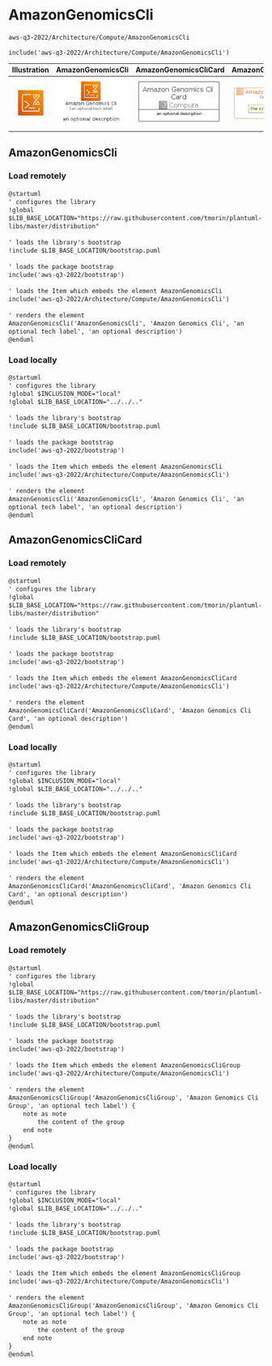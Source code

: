 # AmazonGenomicsCli


```text
aws-q3-2022/Architecture/Compute/AmazonGenomicsCli
```

```text
include('aws-q3-2022/Architecture/Compute/AmazonGenomicsCli')
```



| Illustration | AmazonGenomicsCli | AmazonGenomicsCliCard | AmazonGenomicsCliGroup |
| :---: | :---: | :---: | :---: |
| ![illustration for Illustration](../../../aws-q3-2022/Architecture/Compute/AmazonGenomicsCli.png) | ![illustration for AmazonGenomicsCli](../../../aws-q3-2022/Architecture/Compute/AmazonGenomicsCli.Local.png) | ![illustration for AmazonGenomicsCliCard](../../../aws-q3-2022/Architecture/Compute/AmazonGenomicsCliCard.Local.png) | ![illustration for AmazonGenomicsCliGroup](../../../aws-q3-2022/Architecture/Compute/AmazonGenomicsCliGroup.Local.png) |




## AmazonGenomicsCli

### Load remotely
```plantuml
@startuml
' configures the library
!global $LIB_BASE_LOCATION="https://raw.githubusercontent.com/tmorin/plantuml-libs/master/distribution"

' loads the library's bootstrap
!include $LIB_BASE_LOCATION/bootstrap.puml

' loads the package bootstrap
include('aws-q3-2022/bootstrap')

' loads the Item which embeds the element AmazonGenomicsCli
include('aws-q3-2022/Architecture/Compute/AmazonGenomicsCli')

' renders the element
AmazonGenomicsCli('AmazonGenomicsCli', 'Amazon Genomics Cli', 'an optional tech label', 'an optional description')
@enduml
```

### Load locally
```plantuml
@startuml
' configures the library
!global $INCLUSION_MODE="local"
!global $LIB_BASE_LOCATION="../../.."

' loads the library's bootstrap
!include $LIB_BASE_LOCATION/bootstrap.puml

' loads the package bootstrap
include('aws-q3-2022/bootstrap')

' loads the Item which embeds the element AmazonGenomicsCli
include('aws-q3-2022/Architecture/Compute/AmazonGenomicsCli')

' renders the element
AmazonGenomicsCli('AmazonGenomicsCli', 'Amazon Genomics Cli', 'an optional tech label', 'an optional description')
@enduml
```

## AmazonGenomicsCliCard

### Load remotely
```plantuml
@startuml
' configures the library
!global $LIB_BASE_LOCATION="https://raw.githubusercontent.com/tmorin/plantuml-libs/master/distribution"

' loads the library's bootstrap
!include $LIB_BASE_LOCATION/bootstrap.puml

' loads the package bootstrap
include('aws-q3-2022/bootstrap')

' loads the Item which embeds the element AmazonGenomicsCliCard
include('aws-q3-2022/Architecture/Compute/AmazonGenomicsCli')

' renders the element
AmazonGenomicsCliCard('AmazonGenomicsCliCard', 'Amazon Genomics Cli Card', 'an optional description')
@enduml
```

### Load locally
```plantuml
@startuml
' configures the library
!global $INCLUSION_MODE="local"
!global $LIB_BASE_LOCATION="../../.."

' loads the library's bootstrap
!include $LIB_BASE_LOCATION/bootstrap.puml

' loads the package bootstrap
include('aws-q3-2022/bootstrap')

' loads the Item which embeds the element AmazonGenomicsCliCard
include('aws-q3-2022/Architecture/Compute/AmazonGenomicsCli')

' renders the element
AmazonGenomicsCliCard('AmazonGenomicsCliCard', 'Amazon Genomics Cli Card', 'an optional description')
@enduml
```

## AmazonGenomicsCliGroup

### Load remotely
```plantuml
@startuml
' configures the library
!global $LIB_BASE_LOCATION="https://raw.githubusercontent.com/tmorin/plantuml-libs/master/distribution"

' loads the library's bootstrap
!include $LIB_BASE_LOCATION/bootstrap.puml

' loads the package bootstrap
include('aws-q3-2022/bootstrap')

' loads the Item which embeds the element AmazonGenomicsCliGroup
include('aws-q3-2022/Architecture/Compute/AmazonGenomicsCli')

' renders the element
AmazonGenomicsCliGroup('AmazonGenomicsCliGroup', 'Amazon Genomics Cli Group', 'an optional tech label') {
    note as note
        the content of the group
    end note
}
@enduml
```

### Load locally
```plantuml
@startuml
' configures the library
!global $INCLUSION_MODE="local"
!global $LIB_BASE_LOCATION="../../.."

' loads the library's bootstrap
!include $LIB_BASE_LOCATION/bootstrap.puml

' loads the package bootstrap
include('aws-q3-2022/bootstrap')

' loads the Item which embeds the element AmazonGenomicsCliGroup
include('aws-q3-2022/Architecture/Compute/AmazonGenomicsCli')

' renders the element
AmazonGenomicsCliGroup('AmazonGenomicsCliGroup', 'Amazon Genomics Cli Group', 'an optional tech label') {
    note as note
        the content of the group
    end note
}
@enduml
```

